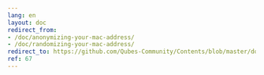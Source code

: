 ```yaml
---
lang: en
layout: doc
redirect_from:
- /doc/anonymizing-your-mac-address/
- /doc/randomizing-your-mac-address/
redirect_to: https://github.com/Qubes-Community/Contents/blob/master/docs/privacy/anonymizing-your-mac-address.md
ref: 67
---
```

